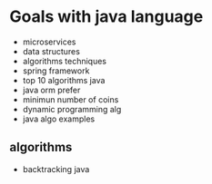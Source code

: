 # Goals with java language
- microservices
- data structures
- algorithms techniques
- spring framework
- top 10 algorithms java
- java orm prefer
- minimun number of coins
- dynamic programming alg
- java algo examples

## algorithms
- backtracking java